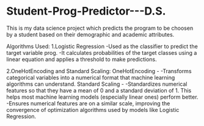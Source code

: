 # Student-Prog-Predictor---D.S.
This is my data science project which predicts the program to be choosen by a student based on their demographic and academic attributes. 

Algorithms Used:
1.Logistic Regression
  -Used as the classifier to predict the target variable prog.
  -It calculates probabilities of the target classes using a linear equation and applies a threshold to make predictions.
  
2.OneHotEncoding and Standard Scaling:
 OneHotEncoding -
  -Transforms categorical variables into a numerical format that machine learning algorithms can understand.
Standard Scaling -
  -Standardizes numerical features so that they have a mean of 0 and a standard deviation of 1. This helps most machine learning models (especially linear ones) perform better.
  -Ensures numerical features are on a similar scale, improving the convergence of optimization algorithms used by models like Logistic Regression.
